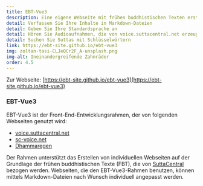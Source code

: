 ```yaml
---
title: EBT-Vue3
description: Eine eigene Webseite mit frühen buddhistischen Texten erstellen
detail: Verfassen Sie Ihre Inhalte in Markdown-Dateien
detail: Geben Sie Ihre Standardsprache an
detail: Hören Sie Audioaufnahmen, die von voice.suttacentral.net erzeugt wurden
detail: Suchen Sie Suttas mit Schlüsselwörtern
link: https://ebt-site.github.io/ebt-vue3
img: zoltan-tasi-CLJeQCr2F_A-unsplash.png
img-alt: Ineinandergreifende Zahnräder
order: 4.5
---
```


Zur Webseite: [https://ebt-site.github.io/ebt-vue3](https://ebt-site.github.io/ebt-vue3)

### EBT-Vue3

EBT-Vue3 ist der Front-End-Entwicklungsrahmen, der von folgenden Webseiten genutzt wird:

* [voice.suttacentral.net](https://voice.suttacentral.net)
* [sc-voice.net](https://sc-voice.net)
* [Dhammaregen](https://dhammaregen.net)

Der Rahmen unterstützt das Erstellen von individuellen Webseiten auf der Grundlage der frühen buddhistischen Texte (FBT), die von [SuttaCentral](https://suttacentral.net/?lang=de) bezogen werden. Webseiten, die den EBT-Vue3-Rahmen benutzen, können mittels Markdown-Dateien nach Wunsch individuell angepasst werden.

